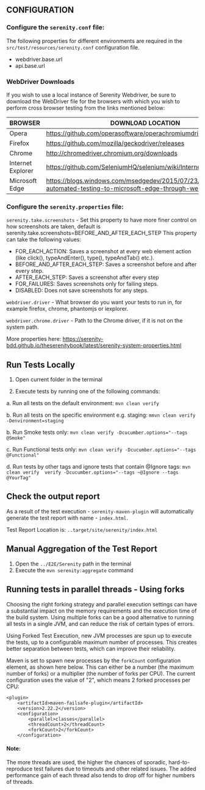 ## CONFIGURATION

### Configure the `serenity.conf` file:

The following properties for different environments are required in the ``src/test/resources/serenity.conf`` configuration file.
- webdriver.base.url
- api.base.url

### WebDriver Downloads

If you wish to use a local instance of Serenity Webdriver, be sure to download the WebDriver file for the browsers with which you wish to perform cross browser testing from the links mentioned below:

| BROWSER	| DOWNLOAD LOCATION 											|
| -------	| -----------------												|
| Opera		| https://github.com/operasoftware/operachromiumdriver/releases	|
| Firefox	| https://github.com/mozilla/geckodriver/releases				|
| Chrome	| http://chromedriver.chromium.org/downloads					|
| Internet Explorer	| https://github.com/SeleniumHQ/selenium/wiki/InternetExplorerDriver |
| Microsoft Edge	| https://blogs.windows.com/msedgedev/2015/07/23/bringing-automated-testing-to-microsoft-edge-through-webdriver/	|


### Configure the `serenity.properties` file:

```serenity.take.screenshots``` - Set this property to have more finer control on how screenshots are taken, default is serenity.take.screenshots=BEFORE_AND_AFTER_EACH_STEP This property can take the following values:

- FOR_EACH_ACTION: Saves a screenshot at every web element action (like click(), typeAndEnter(), type(), typeAndTab() etc.).
- BEFORE_AND_AFTER_EACH_STEP: Saves a screenshot before and after every step.
- AFTER_EACH_STEP: Saves a screenshot after every step
- FOR_FAILURES: Saves screenshots only for failing steps.
- DISABLED: Does not save screenshots for any steps.

```webdriver.driver``` - What browser do you want your tests to run in, for example firefox, chrome, phantomjs or iexplorer.

```webdriver.chrome.driver``` - Path to the Chrome driver, if it is not on the system path.

More properties here: https://serenity-bdd.github.io/theserenitybook/latest/serenity-system-properties.html

## Run Tests Locally

1. Open current folder in the terminal

2. Execute tests by running one of the following commands:

  a. Run all tests on the default environment: `mvn clean verify` 
  
  b. Run all tests on the specific environment e.g. staging: `mmvn clean verify -Denvironment=staging` 

  b. Run Smoke tests only: `mvn clean verify -Dcucumber.options="--tags @Smoke"`

  c. Run Functional tests only: `mvn clean verify -Dcucumber.options="--tags @Functional"`

  d. Run tests by other tags and ignore tests that contain @Ignore tags:
  `mvn clean verify  verify -Dcucumber.options="--tags ~@Ignore --tags @YourTag"`

## Check the output report
As a result of the test execution - `serenity-maven-plugin` will automatically generate the test report with name - `index.html`.

Test Report Location is: `..target/site/serenity/index.html`
 
## Manual Aggregation of the Test Report
1. Open the `../E2E/Serenity` path in the terminal
2. Execute the `mvn serenity:aggregate` command
 
## Running tests in parallel threads - Using forks

Choosing the right forking strategy and parallel execution settings can have a substantial impact on the memory requirements and the execution time of the build system.
Using multiple forks can be a good alternative to running all tests in a single JVM, and can reduce the risk of certain types of errors. 


Using Forked Test Execution, new JVM processes are spun up to execute the tests, up to a configurable maximum number of processes. This creates better separation between tests, which can improve their reliability. 


Maven is set to spawn new processes by the `forkCount` configuration element, as shown here below. This can either be a number (the maximum number of forks) or a multiplier (the number of forks per CPU). 
The current configuration uses the value of "2", which means 2 forked processes per CPU:
```
<plugin>
    <artifactId>maven-failsafe-plugin</artifactId>
    <version>2.22.2</version>
    <configuration>
        <parallel>classes</parallel>
        <threadCount>2</threadCount>
        <forkCount>2</forkCount>
    </configuration>
```

#### Note:
The more threads are used, the higher the chances of sporadic, hard-to-reproduce test failures due to timeouts and other related issues. The added performance gain of each thread also tends to drop off for higher numbers of threads. 
